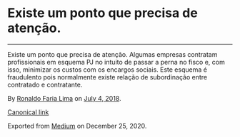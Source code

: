 Existe um ponto que precisa de atenção.
=======================================

------------------------------------------------------------------------

Existe um ponto que precisa de atenção. Algumas empresas contratam
profissionais em esquema PJ no intuito de passar a perna no fisco e, com
isso, minimizar os custos com os encargos sociais. Este esquema é
fraudulento pois normalmente existe relação de subordinação entre
contratado e contratante.

By
<a href="https://medium.com/@ronaldolima" class="p-author h-card">Ronaldo Faria Lima</a>
on [July 4, 2018](https://medium.com/p/34dd72af1902).

<a href="https://medium.com/@ronaldolima/existe-um-ponto-que-precisa-de-aten%C3%A7%C3%A3o-34dd72af1902" class="p-canonical">Canonical link</a>

Exported from [Medium](https://medium.com) on December 25, 2020.
